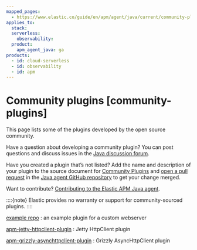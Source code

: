 ```yaml
---
mapped_pages:
  - https://www.elastic.co/guide/en/apm/agent/java/current/community-plugins.html
applies_to:
  stack:
  serverless:
    observability:
  product:
    apm_agent_java: ga
products:
  - id: cloud-serverless
  - id: observability
  - id: apm
---
```


# Community plugins [community-plugins]

This page lists some of the plugins developed by the open source community.

Have a question about developing a community plugin? You can post questions and discuss issues in the [Java discussion forum](https://discuss.elastic.co/tag/java).

Have you created a plugin that’s not listed? Add the name and description of your plugin to the source document for [Community Plugins](https://github.com/elastic/apm-agent-java/blob/main/docs/community-plugins.asciidoc) and [open a pull request](https://help.github.com/articles/using-pull-requests) in the [Java agent GitHub repository](https://github.com/elastic/apm-agent-java) to get your change merged.

Want to contribute? [Contributing to the Elastic APM Java agent](https://github.com/elastic/apm-agent-java/blob/main/CONTRIBUTING.md).

::::{note}
Elastic provides no warranty or support for community-sourced plugins.
::::


[example repo](https://github.com/elastic/apm-agent-java-plugin-example)
:   an example plugin for a custom webserver

[apm-jetty-httpclient-plugin](https://github.com/videnkz/apm-jetty-httpclient-plugin)
:   Jetty HttpClient plugin

[apm-grizzly-asynchttpclient-plugin](https://github.com/videnkz/apm-grizzly-asynchttpclient-plugin)
:   Grizzly AsyncHttpClient plugin

